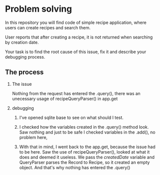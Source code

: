 # Problem solving

In this repository you will find code of simple recipe application, where users can create recipes and search them.

User reports that after creating a recipe, it is not returned when searching by creation date.

Your task is to find the root cause of this issue, fix it and describe your debugging process.

## The process

1. The issue
   
   Nothing from the request has entered the .query(), there was an unecessary usage of recipeQueryParser() in app.get

2. debugging
   
   1. I've opened sqlite base to see on what should I test.
   
   2. I checked how the variables created in the .query() method look. Saw nothing and just to be safe I checked variables in the .add(), no problem here,
   
   3. With that in mind, I went back to the app.get, because the issue had to be here. Saw the use of recipeQueryParser(), looked at what it does and deemed it useless. 
      We pass the *createdDate* variable and QueryParser parses the Record to Recipe, so it created an empty object. And that's why nothing has entered the .query()








